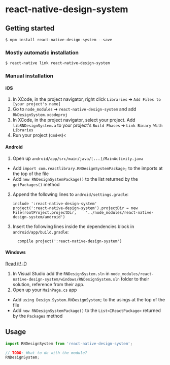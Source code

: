
# react-native-design-system

## Getting started

`$ npm install react-native-design-system --save`

### Mostly automatic installation

`$ react-native link react-native-design-system`

### Manual installation


#### iOS

1. In XCode, in the project navigator, right click `Libraries` ➜ `Add Files to [your project's name]`
2. Go to `node_modules` ➜ `react-native-design-system` and add `RNDesignSystem.xcodeproj`
3. In XCode, in the project navigator, select your project. Add `libRNDesignSystem.a` to your project's `Build Phases` ➜ `Link Binary With Libraries`
4. Run your project (`Cmd+R`)<

#### Android

1. Open up `android/app/src/main/java/[...]/MainActivity.java`
  - Add `import com.reactlibrary.RNDesignSystemPackage;` to the imports at the top of the file
  - Add `new RNDesignSystemPackage()` to the list returned by the `getPackages()` method
2. Append the following lines to `android/settings.gradle`:
  	```
  	include ':react-native-design-system'
  	project(':react-native-design-system').projectDir = new File(rootProject.projectDir, 	'../node_modules/react-native-design-system/android')
  	```
3. Insert the following lines inside the dependencies block in `android/app/build.gradle`:
  	```
      compile project(':react-native-design-system')
  	```

#### Windows
[Read it! :D](https://github.com/ReactWindows/react-native)

1. In Visual Studio add the `RNDesignSystem.sln` in `node_modules/react-native-design-system/windows/RNDesignSystem.sln` folder to their solution, reference from their app.
2. Open up your `MainPage.cs` app
  - Add `using Design.System.RNDesignSystem;` to the usings at the top of the file
  - Add `new RNDesignSystemPackage()` to the `List<IReactPackage>` returned by the `Packages` method


## Usage
```javascript
import RNDesignSystem from 'react-native-design-system';

// TODO: What to do with the module?
RNDesignSystem;
```
  